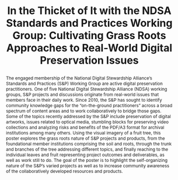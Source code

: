---
abstract: The engaged membership of the National Digital Stewardship Alliance’s Standards
  and Practices (S&P) Working Group are active digital preservation practitioners.
  One of five National Digital Stewardship Alliance (NDSA) working groups, S&P projects
  and discussions originate from real-world issues that members face in their daily
  work. Since 2010, the S&P has sought to identify community knowledge gaps for the
  “on-the-ground practitioners” across a broad spectrum of content areas and to work
  collaboratively to bridge those gaps. Some of the topics recently addressed by the
  S&P include preservation of digital artworks, issues related to optical media, stumbling
  blocks for preserving video collections and analyzing risks and benefits of the
  PDF/A3 format for archival institutions among many others. Using the visual imagery
  of a fruit tree, this poster explores the grass roots nature of S&P projects and
  products, from the foundational member institutions comprising the soil and roots,
  through the trunk and branches of the tree addressing different topics, and finally
  reaching to the individual leaves and fruit representing project outcomes and deliverables,
  as well as work still to do. The goal of the poster is to highlight the self-organizing
  nature of the S&P’s varied projects as well as to increase community awareness of
  the collaboratively developed resources and products.
creators:
- Kussmann, Carol
- Atkins, Winston
- Engle, Erin
- Goethals, Andrea
- Jackson, Karl
- Murray, Kate
- Paolillo, Michelle
- Soprano, Mariella
date: null
document_url: https://services.phaidra.univie.ac.at/api/object/o:429577/download
grand_parent: iPRES
institutions: []
keywords:
- best practices
- community
- collaboration
- education
- standards
- survey
landing_page_url: https://phaidra.univie.ac.at/o:429577
language: eng
layout: publication
license: CC BY 4.0 International
notes_url: null
parent: iPRES 2015
presentation_url: null
publication_type: poster
size: 452440
source_name: iPRES
title: 'In the Thicket of It with the NDSA Standards and Practices Working Group:
  Cultivating Grass Roots Approaches to Real-World Digital Preservation Issues'
year: 2015
---